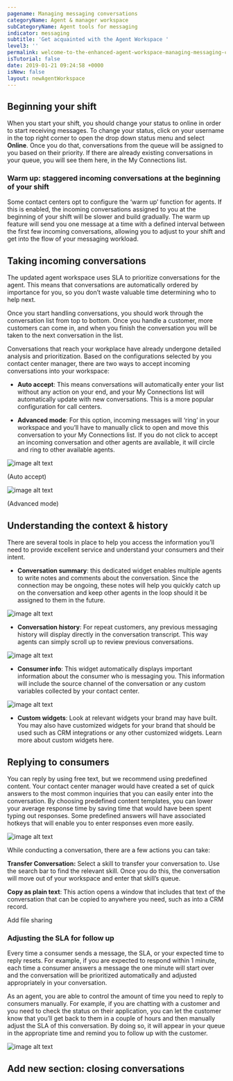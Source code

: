 ```yaml
---
pagename: Managing messaging conversations
categoryName: Agent & manager workspace
subCategoryName: Agent tools for messaging
indicator: messaging
subtitle: 'Get acquainted with the Agent Workspace '
level3: ''
permalink: welcome-to-the-enhanced-agent-workspace-managing-messaging-conversations.html
isTutorial: false
date: 2019-01-21 09:24:58 +0000
isNew: false
layout: newAgentWorkspace
---
```


## Beginning your shift

When you start your shift, you should change your status to online in order to start receiving messages. To change your status, click on your username in the top right corner to open the drop down status menu and select **Online**. Once you do that, conversations from the queue will be assigned to you based on their priority. If there are already existing conversations in your queue, you will see them here, in the My Connections list.

### Warm up: staggered incoming conversations at the beginning of your shift

Some contact centers opt to configure the ‘warm up’ function for agents. If this is enabled, the incoming conversations assigned to you at the beginning of your shift will be slower and build gradually. The warm up feature will send you one message at a time with a defined interval between the first few incoming conversations, allowing you to adjust to your shift and get into the flow of your messaging workload.

## Taking incoming conversations

The updated agent workspace uses SLA to prioritize conversations for the agent. This means that conversations are automatically ordered by importance for you, so you don’t waste valuable time determining who to help next.

Once you start handling conversations, you should work through the conversation list from top to bottom. Once you handle a customer, more customers can come in, and when you finish the conversation you will be taken to the next conversation in the list.

Conversations that reach your workplace have already undergone detailed analysis and prioritization. Based on the configurations selected by you contact center manager, there are two ways to accept incoming conversations into your workspace:

* **Auto accept**: This means conversations will automatically enter your list without any action on your end, and your My Connections list will automatically update with new conversations. This is a more popular configuration for call centers.

* **Advanced mode**: For this option, incoming messages will ‘ring’ in your workspace and you’ll have to manually click to open and move this conversation to your My Connections list. If you do not click to accept an incoming conversation and other agents are available, it will circle and ring to other available agents.

![image alt text](image_4.png)

(Auto accept)

![image alt text](image_5.png)

(Advanced mode)

## Understanding the context & history

There are several tools in place to help you access the information you’ll need to provide excellent service and understand your consumers and their intent.

* **Conversation summary**: this dedicated widget enables multiple agents to write notes and comments about the conversation. Since the connection may be ongoing, these notes will help you quickly catch up on the conversation and keep other agents in the loop should it be assigned to them in the future.

![image alt text](image_6.png)

* **Conversation history**: For repeat customers, any previous messaging history will display directly in the conversation transcript. This way agents can simply scroll up to review previous conversations.

![image alt text](image_7.png)

* **Consumer info**: This widget automatically displays important information about the consumer who is messaging you. This information will include the source channel of the conversation or any custom variables collected by your contact center.

![image alt text](image_8.png)

* **Custom widgets**: Look at relevant widgets your brand may have built. You may also have customized widgets for your brand that should be used such as CRM integrations or any other customized widgets. Learn more about custom widgets here.

## Replying to consumers

You can reply by using free text, but we recommend using predefined content. Your contact center manager would have created a set of quick answers to the most common inquiries that you can easily enter into the conversation. By choosing predefined content templates, you can lower your average response time by saving time that would have been spent typing out responses. Some predefined answers will have associated hotkeys that will enable you to enter responses even more easily.

![image alt text](image_9.png)

While conducting a conversation, there are a few actions you can take:

**Transfer Conversation:** Select a skill to transfer your conversation to. Use the search bar to find the relevant skill. Once you do this, the conversation will move out of your workspace and enter that skill’s queue.

**Copy as plain text**: This action opens a window that includes that text of the conversation that can be copied to anywhere you need, such as into a CRM record.

Add file sharing

### Adjusting the SLA for follow up

Every time a consumer sends a message, the SLA, or your expected time to reply resets. For example, if you are expected to respond within 1 minute, each time a consumer answers a message the one minute will start over and the conversation will be prioritized automatically and adjusted appropriately in your conversation.

As an agent, you are able to control the amount of time you need to reply to consumers manually. For example, if you are chatting with a customer and you need to check the status on their application, you can let the customer know that you’ll get back to them in a couple of hours and then manually adjust the SLA of this conversation. By doing so, it will appear in your queue in the appropriate time and remind you to follow up with the customer.

![image alt text](image_10.png)

## Add new section: closing conversations
